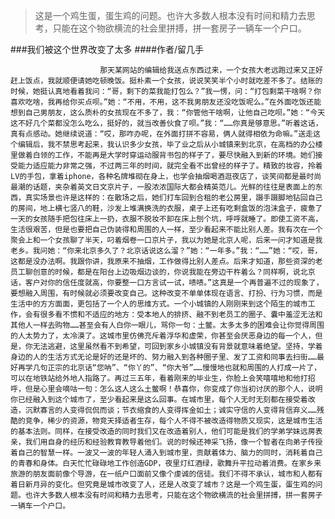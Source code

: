 > 这是一个鸡生蛋，蛋生鸡的问题。也许大多数人根本没有时间和精力去思考，只能在这个物欲横流的社会里拼搏，拼一套房子一辆车一个户口。

###我们被这个世界改变了太多
####作者/留几手

						那天某网站的编辑给我送点东西过来，一个女孩大老远跑过来又正好赶上饭点，我就顺便请她吃顿晚饭。挺朴素一个女孩，说说笑笑半个小时就吃差不多了。结账的时候，她挺认真地看着我问：“哥，剩下的菜我能打包么？”我一愣，问：“打包剩菜干啥啊？你喜欢吃啥，我再给你买点呗。”她：“不用，不用，这不我男朋友还没吃饭呢么。”在外面吃饭还能想到自己男朋友，这么质朴的女孩现在不多了，我：“你管他干啥啊，让他自己吃呗。”她：“今天这不好几个菜都没怎么吃么，挺好的，就当改善伙食了呗。”我：“……你真是够意思。”听着这话，真有点感动。她继续说道：“哎，那咋办呢，在外面打拼不容易，俩人就得相依为命嘛。”送走这个编辑后，我不禁思考起来，我认识多少女孩，毕了业之后从小城镇来到北京，在高档的办公楼里做着白领的工作，不能再是大学时穿运动服背书包的样子了，要尽快融入到新的环境。她们接受能力适应能力非常之强，不过两三年的时间，就完全看不出曾经的样子了。精致的妆容，拎着LV的手包，拿着iphone，各种名牌堆砌在身上，也学会抽烟喝酒逛夜店了，谈笑间都是最时尚最潮的话题，夹杂着英文日文京片子，一股浓浓国际大都会精英范儿。光鲜的往往是表面上的东西，真实场景也许是这样的：在散场之后，她们打车回到合租的老公房里，蹑手蹑脚地钻回自己的房间，地上横七竖八的鞋，沙发上堆满换洗的衣服，桌子上还有吃剩盒饭的泡沫盒子，疲惫了一天的女孩随手把包往床上一扔，衣服不脱妆不卸在床上刨个坑，呼呼就睡了。即使工资不高，生活很艰苦，但是也要把自己伪装得和周围的人一样，至少看起来不能比别人差。我有次在一个聚会上和一个女孩聊了半天，叼着烟卷一口京片子，我以为她是北京人呢，后来一问才知道是我老乡。我问她：“你来北京多久了？北京话说这么溜？”她：“一年多。”我：“……”她：“哎，哥，这都是没办法啊。我跟你讲，我原来不抽烟，工作做得比别人差点。后来才知道，那些资深的老员工聊创意的时候，都是在阳台上边吸烟边谈的，你说我能在旁边干杵着么？同样啊，说北京话，客户对你的信任度就高，你要整一口方言试一试，啧啧。”这真是一个再普遍不过的现象了，要想融入周围，有时候就必须要改变自己。这种改变不单单体现在语言、打扮、行为习惯，而是生活中的方方面面，更包括了一个人的思维方式。一个小城镇的人刚刚来到这个陌生的城市工作，会有很多看不惯和不适应的地方：受本地人的排挤、融不到老员工的圈子、囊中羞涩无法和其他人一样去购物……甚至会有人白你一眼儿，骂你一句：土鳖。太多太多的困难会让你觉得周围的人太势力了，太冷漠了。这城市里仿佛充斥着浮华和虚荣，你甚至会厌恶身边的每一个人，但是，你无法逃避，这里虽然看不到希望，可回到家乡小城镇没有背景就意味着绝望。坚持，学着身边的人的生活方式无论是好的还是坏的、努力融入到各种圈子里、发了工资和同事去扫街……最好再学几句正宗的北京话“您呐”、“你丫的”、“你大爷”……慢慢地也就和周围的人打成一片了，可以在地铁站给外地人指路了。再过三五年，看着刚来的毕业生，你脸上会笑嘻嘻地和他打招呼，但是心里会嘀咕一句：怎么这人这么土鳖啊！恭喜你，你变成了你当初讨厌的那个人，说明你已经融入到这个城市了，至少看起来是这么回事。在城市里，每个人无时无刻都在接受着改造，沉默寡言的人变得侃侃而谈；节衣缩食的人变得挥金如土；诚实守信的人变得背信弃义……残酷的竞争，稀少的资源，物竞天择适者生存，每个人不得不被改造得物质又现实，这是城市生活的基本法则。同样，在接受改造的同时我们又在改造着别人，他们可能是我们的学弟学妹远房表亲，我们用自身的经历和经验教育教导着他们。说的时候还神采飞扬，像一个智者在向弟子传授着自己的智慧一样。一波又一波的年轻人涌入到城市里，贡献着体力、脑力的同时，消耗着自己的青春和身体。白天忙忙碌碌地工作创造GDP，夜里灯红酒绿，歌舞升平拉动着消费。在家乡来旅游的朋友面前像个导游，在一纸户口面前又像个虔诚的信徒。我们不得不承认，城市和人都有着日新月异的变化。但究竟是城市改变了人，还是人改变了城市？这是一个鸡生蛋，蛋生鸡的问题。也许大多数人根本没有时间和精力去思考，只能在这个物欲横流的社会里拼搏，拼一套房子一辆车一个户口。			  		